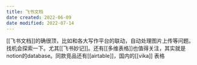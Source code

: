 ```yaml
---
title: 飞书文档
date created: 2022-06-09
date modified: 2022-07-14
---
```


[[飞书文档]]的确很顶，比如和各大写作平台的联动，自动处理图片上传等问题。找机会探索一下。尤其[[飞书妙记]]。还有[[多维表格]]也值得关注，其实就是notion的database。同款竞品还有[[airtable]]，国内的[[vika]] 表格
